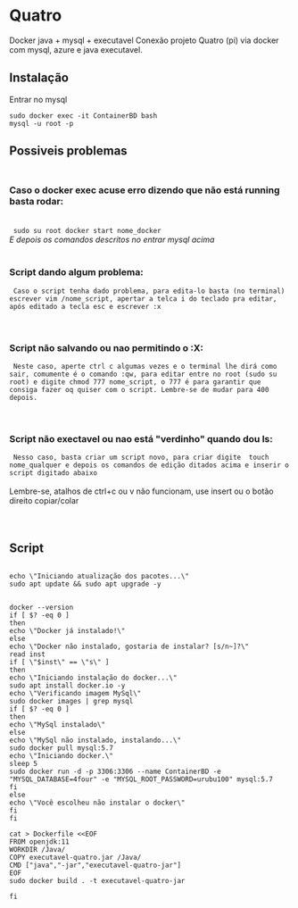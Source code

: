# Quatro
Docker java + mysql + executavel
Conexão projeto Quatro (pi) via docker com mysql, azure e java executavel.

## Instalação

Entrar no mysql
```
sudo docker exec -it ContainerBD bash
mysql -u root -p
```



## Possiveis problemas <br><br>
### Caso o docker exec acuse erro dizendo que não está running basta rodar: <br> <br>
` 
sudo su root
docker start nome_docker
` <br>
_E depois os comandos descritos no entrar mysql acima_ <br> <br>

### Script dando algum problema: <br>
` 
Caso o script tenha dado problema, para edita-lo basta (no terminal) escrever vim /nome_script, apertar a telca i do teclado pra editar, após editado
a tecla esc e escrever :x 
`  <br><br><br>

### Script não salvando ou nao permitindo o :X: <br>
` 
Neste caso, aperte ctrl c algumas vezes e o terminal lhe dirá como sair, comumente é o comando :qw, para editar entre no root (sudo su root) e digite
chmod 777 nome_script, o 777 é para garantir que consiga fazer oq quiser com o script. Lembre-se de mudar para 400 depois.
` <br><br><br>
### Script não exectavel ou nao está "verdinho" quando dou ls: <br>
` 
Nesso caso, basta criar um script novo, para criar digite 
touch nome_qualquer e depois os comandos de edição ditados acima e inserir o script digitado abaixo
`<br><br>
Lembre-se, atalhos de ctrl+c ou v não funcionam, use insert ou o botão direito copiar/colar
<br><br><br>
## Script

```#!/bin/bash

echo \"Iniciando atualização dos pacotes...\"
sudo apt update && sudo apt upgrade -y


docker --version
if [ $? -eq 0 ]
then
echo \"Docker já instalado!\"
else
echo \"Docker não instalado, gostaria de instalar? [s/n~]?\"
read inst
if [ \"$inst\" == \"s\" ]
then
echo \"Iniciando instalação do docker...\"
sudo apt install docker.io -y
echo \"Verificando imagem MySql\"
sudo docker images | grep mysql
if [ $? -eq 0 ]
then
echo \"MySql instalado\"
else
echo \"MySql não instalado, instalando...\"
sudo docker pull mysql:5.7
echo \"Iniciando docker.\"
sleep 5
sudo docker run -d -p 3306:3306 --name ContainerBD -e "MYSQL_DATABASE=4four" -e "MYSQL_ROOT_PASSWORD=urubu100" mysql:5.7
fi
else
echo \"Você escolheu não instalar o docker\"
fi
fi

cat > Dockerfile <<EOF
FROM openjdk:11
WORKDIR /Java/
COPY executavel-quatro.jar /Java/
CMD ["java","-jar","executavel-quatro-jar"]
EOF
sudo docker build . -t executavel-quatro-jar

fi

```
